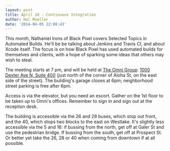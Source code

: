 ```yaml
---
layout: post
title: April 10 - Continuous Integration
author: Hal Mueller
date: '2014-04-05 22:08:43'
---
```


This month, Nathaniel Irons of Black Pixel covers Selected Topics in Automated Builds. He'll be be talking about Jenkins and Travis CI, and about Xcode itself. The focus is on how Black Pixel has used automated builds for themselves and clients, with a hope of sparking some ideas that others may wish to steal.


The meeting starts at 7 pm, and will be held at [The Omni Group](http://www.omnigroup.com/): [1000 Dexter Ave N, Suite 400](http://goo.gl/maps/j0Rxc) (just north of the corner of Aloha St, on the east side of the street). The building's garage closes at 6pm; neighborhood street parking is free after 6pm.

Access is via the elevator, but you need an escort. Gather on the 1st floor to be taken up to Omni's offices. Remember to sign in and sign out at the reception desk.

The building is accessible via the 26 and 28 buses, which stop out front, and the 40, which stops two blocks to the east on Westlake. It's slightly less accessible via the 5 and 16: if bussing from the north, get off at Galer St and use the pedestrian bridge. If bussing from the south, get off at Prospect St. Or better yet take the 26, 28 or 40 when coming from downtown if at all possible.




